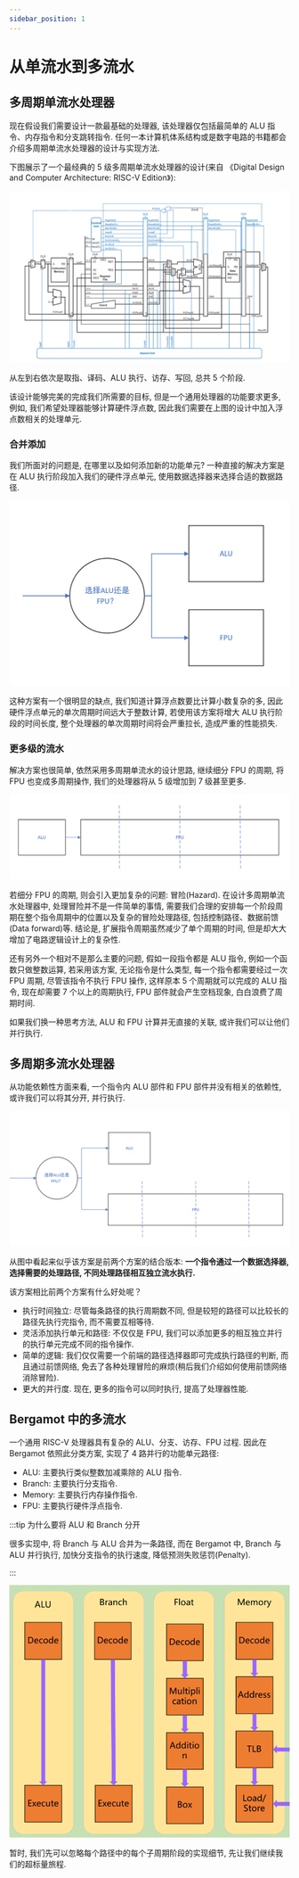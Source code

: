 ```yaml
---
sidebar_position: 1
---
```


# 从单流水到多流水

## 多周期单流水处理器

现在假设我们需要设计一款最基础的处理器, 该处理器仅包括最简单的 ALU 指令、内存指令和分支跳转指令. 任何一本计算机体系结构或是数字电路的书籍都会介绍多周期单流水处理器的设计与实现方法.

下图展示了一个最经典的 5 级多周期单流水处理器的设计(来自 《Digital Design and Computer Architecture: RISC-V Edition》):

![5 stages](./img/5-stags.png)

从左到右依次是取指、译码、ALU 执行、访存、写回, 总共 5 个阶段.

该设计能够完美的完成我们所需要的目标, 但是一个通用处理器的功能要求更多, 例如, 我们希望处理器能够计算硬件浮点数, 因此我们需要在上图的设计中加入浮点数相关的处理单元.

### 合并添加

我们所面对的问题是, 在哪里以及如何添加新的功能单元? 一种直接的解决方案是在 ALU 执行阶段加入我们的硬件浮点单元, 使用数据选择器来选择合适的数据路径.

![ALU or FPU](./img/alu-or-fpu.png)

这种方案有一个很明显的缺点, 我们知道计算浮点数要比计算小数复杂的多, 因此硬件浮点单元的单次周期时间远大于整数计算, 若使用该方案将增大 ALU 执行阶段的时间长度, 整个处理器的单次周期时间将会严重拉长, 造成严重的性能损失.

### 更多级的流水

解决方案也很简单, 依然采用多周期单流水的设计思路, 继续细分 FPU 的周期, 将 FPU 也变成多周期操作, 我们的处理器将从 5 级增加到 7 级甚至更多.

![Split FPU](./img/split-fpu.png)

若细分 FPU 的周期, 则会引入更加复杂的问题: 冒险(Hazard). 在设计多周期单流水处理器中, 处理冒险并不是一件简单的事情, 需要我们合理的安排每一个阶段周期在整个指令周期中的位置以及复杂的冒险处理路径, 包括控制路径、数据前馈(Data forward)等. 结论是, 扩展指令周期虽然减少了单个周期的时间, 但是却大大增加了电路逻辑设计上的复杂性.

还有另外一个相对不是那么主要的问题, 假如一段指令都是 ALU 指令, 例如一个函数只做整数运算, 若采用该方案, 无论指令是什么类型, 每一个指令都需要经过一次 FPU 周期, 尽管该指令不执行 FPU 操作, 这样原本 5 个周期就可以完成的 ALU 指令, 现在却需要 7 个以上的周期执行, FPU 部件就会产生空档现象, 白白浪费了周期时间.

如果我们换一种思考方法, ALU 和 FPU 计算并无直接的关联, 或许我们可以让他们并行执行.

## 多周期多流水处理器

从功能依赖性方面来看, 一个指令内 ALU 部件和 FPU 部件并没有相关的依赖性, 或许我们可以将其分开, 并行执行.

![Multi stages](./img/multi-stages.png)

从图中看起来似乎该方案是前两个方案的结合版本: **一个指令通过一个数据选择器, 选择需要的处理路径, 不同处理路径相互独立流水执行.**

该方案相比前两个方案有什么好处呢？

- 执行时间独立: 尽管每条路径的执行周期数不同, 但是较短的路径可以比较长的路径先执行完指令, 而不需要互相等待.
- 灵活添加执行单元和路径: 不仅仅是 FPU, 我们可以添加更多的相互独立并行的执行单元完成不同的指令操作.
- 简单的逻辑: 我们仅仅需要一个前端的路径选择器即可完成执行路径的判断, 而且通过前馈网络, 免去了各种处理冒险的麻烦(稍后我们介绍如何使用前馈网络消除冒险).
- 更大的并行度. 现在, 更多的指令可以同时执行, 提高了处理器性能.

## Bergamot 中的多流水

一个通用 RISC-V 处理器具有复杂的 ALU、分支、访存、FPU 过程. 因此在 Bergamot 依照此分类方案, 实现了 4 路并行的功能单元路径:

- ALU: 主要执行类似整数加减乘除的 ALU 指令.
- Branch: 主要执行分支指令.
- Memory: 主要执行内存操作指令.
- FPU: 主要执行硬件浮点指令.

:::tip 为什么要将 ALU 和 Branch 分开

很多实现中, 将 Branch 与 ALU 合并为一条路径, 而在 Bergamot 中, Branch 与 ALU 并行执行, 加快分支指令的执行速度, 降低预测失败惩罚(Penalty).

:::

![Bergamot stages](./img/bergamot-stages.png)

暂时, 我们先可以忽略每个路径中的每个子周期阶段的实现细节, 先让我们继续我们的超标量旅程.